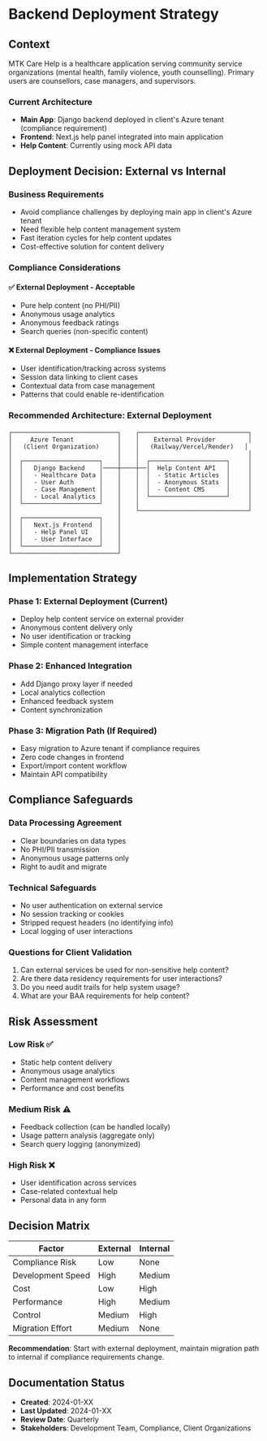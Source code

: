 # Backend Deployment Strategy

## Context

MTK Care Help is a healthcare application serving community service organizations (mental health, family violence, youth counselling). Primary users are counsellors, case managers, and supervisors.

### Current Architecture
- **Main App**: Django backend deployed in client's Azure tenant (compliance requirement)
- **Frontend**: Next.js help panel integrated into main application
- **Help Content**: Currently using mock API data

## Deployment Decision: External vs Internal

### Business Requirements
- Avoid compliance challenges by deploying main app in client's Azure tenant
- Need flexible help content management system
- Fast iteration cycles for help content updates
- Cost-effective solution for content delivery

### Compliance Considerations

#### ✅ External Deployment - Acceptable
- Pure help content (no PHI/PII)
- Anonymous usage analytics
- Anonymous feedback ratings
- Search queries (non-specific content)

#### ❌ External Deployment - Compliance Issues  
- User identification/tracking across systems
- Session data linking to client cases
- Contextual data from case management
- Patterns that could enable re-identification

### Recommended Architecture: External Deployment

```
┌─────────────────────────────┐    ┌──────────────────────────────┐
│     Azure Tenant            │    │    External Provider         │
│   (Client Organization)     │    │   (Railway/Vercel/Render)   │
│                             │    │                              │
│  ┌─────────────────────┐    │    │  ┌─────────────────────┐     │
│  │   Django Backend    │────┼────┼──│  Help Content API   │     │
│  │   - Healthcare Data │    │    │  │  - Static Articles  │     │
│  │   - User Auth       │    │    │  │  - Anonymous Stats  │     │
│  │   - Case Management │    │    │  │  - Content CMS      │     │
│  │   - Local Analytics │    │    │  └─────────────────────┘     │
│  └─────────────────────┘    │    │                              │
│                             │    └──────────────────────────────┘
│  ┌─────────────────────┐    │
│  │   Next.js Frontend  │    │
│  │   - Help Panel UI   │    │
│  │   - User Interface  │    │
│  └─────────────────────┘    │
└─────────────────────────────┘
```

## Implementation Strategy

### Phase 1: External Deployment (Current)
- Deploy help content service on external provider
- Anonymous content delivery only
- No user identification or tracking
- Simple content management interface

### Phase 2: Enhanced Integration
- Add Django proxy layer if needed
- Local analytics collection
- Enhanced feedback system
- Content synchronization

### Phase 3: Migration Path (If Required)
- Easy migration to Azure tenant if compliance requires
- Zero code changes in frontend
- Export/import content workflow
- Maintain API compatibility

## Compliance Safeguards

### Data Processing Agreement
- Clear boundaries on data types
- No PHI/PII transmission
- Anonymous usage patterns only
- Right to audit and migrate

### Technical Safeguards
- No user authentication on external service
- No session tracking or cookies
- Stripped request headers (no identifying info)
- Local logging of user interactions

### Questions for Client Validation
1. Can external services be used for non-sensitive help content?
2. Are there data residency requirements for user interactions?
3. Do you need audit trails for help system usage?
4. What are your BAA requirements for help content?

## Risk Assessment

### Low Risk ✅
- Static help content delivery
- Anonymous usage analytics
- Content management workflows
- Performance and cost benefits

### Medium Risk ⚠️
- Feedback collection (can be handled locally)
- Usage pattern analysis (aggregate only)
- Search query logging (anonymized)

### High Risk ❌
- User identification across services
- Case-related contextual help
- Personal data in any form

## Decision Matrix

| Factor | External | Internal |
|--------|----------|----------|
| Compliance Risk | Low | None |
| Development Speed | High | Medium |
| Cost | Low | High |
| Performance | High | Medium |
| Control | Medium | High |
| Migration Effort | Medium | None |

**Recommendation**: Start with external deployment, maintain migration path to internal if compliance requirements change.

## Documentation Status
- **Created**: 2024-01-XX
- **Last Updated**: 2024-01-XX  
- **Review Date**: Quarterly
- **Stakeholders**: Development Team, Compliance, Client Organizations